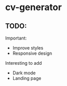 # cv-generator

## TODO:

Important:
- Improve styles
- Responsive design

Interesting to add
- Dark mode
- Landing page